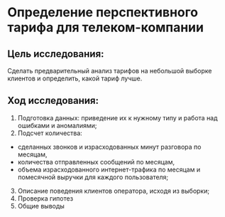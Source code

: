 # Определение перспективного тарифа для телеком-компании

## Цель исследования:
Сделать предварительный анализ тарифов на небольшой выборке клиентов и определить, какой тариф лучше.

## Ход исследования:
1. Подготовка данных: приведение их к нужному типу и работа над ошибками и аномалиями; 
2. Подсчет количества:
- сделанных звонков и израсходованных минут разговора по месяцам, 
- количества отправленных сообщений по месяцам, 
- объема израсходованного интернет-трафика по месяцам и помесячной выручки для каждого пользователя; 
3. Описание поведения клиентов оператора, исходя из выборки; 
4. Проверка гипотез
5. Общие выводы
